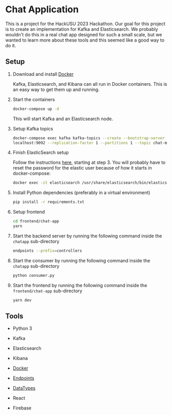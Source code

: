 # Chat Application

This is a project for the HackUSU 2023 Hackathon. Our goal for this project is to create an
implementation for Kafka and Elasticsearch. We probably wouldn't do this in a real chat  app designed
for such a small scale, but we wanted to learn more about these tools and this seemed like a good
way to do it.

## Setup

1. Download and install [Docker](https://www.docker.com/products/docker-desktop/)

    Kafka, Elasticsearch, and Kibana can all run in Docker containers. This is an easy way to get
    them up and running.

2. Start the containers

    ```bash
    docker-compose up -d
    ```

    This will start Kafka and an Elasticsearch node.

3. Setup Kafka topics

    ```bash
    docker-compose exec kafka kafka-topics --create --bootstrap-server \
    localhost:9092 --replication-factor 1 --partitions 1 --topic chat-message
    ```

4. Finish ElasticSearch setup

    Follow the instructions [here](https://www.elastic.co/guide/en/elasticsearch/reference/current/docker.html),
    starting at step 3. You will probably have to reset the password for the elastic user because of
    how it starts in docker-compose:

    ```bash
    docker exec -it elasticsearch /usr/share/elasticsearch/bin/elasticsearch-reset-password -u elastic
    ```

5. Install Python dependencies (preferably in a virtual environment)

    ```bash
    pip install -r requirements.txt
    ```

6. Setup frontend

    ```bash
    cd frontend/chat-app
    yarn
    ```

7. Start the backend server by running the following command inside the `chatapp` sub-directory

    ```bash
    endpoints --prefix=controllers
    ```

8. Start the consumer by running the following command inside the `chatapp` sub-directory

    ```bash
    python consumer.py
    ```

9. Start the frontend by running the following command inside the `frontend/chat-app` sub-directory

    ```bash
    yarn dev
    ```

## Tools

- Python 3

- Kafka

- Elasticsearch

- Kibana

- [Docker](https://www.docker.com/products/docker-desktop/)

- [Endpoints](https://github.com/Jaymon/testdata)

- [DataTypes](https://github.com/jaymon/datatypes)

- React

- Firebase

